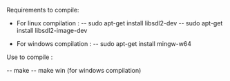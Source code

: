 Requirements to compile:

  - For linux compilation :
   -- sudo apt-get install libsdl2-dev
   -- sudo apt-get install libsdl2-image-dev

  - For windows compilation :
   -- sudo apt-get install mingw-w64

Use to compile :

  -- make
  -- make win (for windows compilation)
